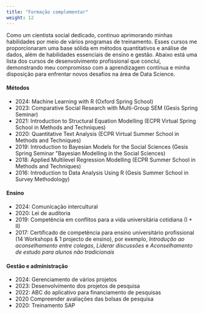 ```yaml
---
title: "Formação complementar"
weight: 12
---
```


Como um cientista social dedicado, continuo aprimorando minhas habilidades por meio de vários programas de treinamento. Esses cursos me proporcionaram uma base sólida em métodos quantitativos e análise de dados, além de habilidades essenciais de ensino e gestão. Abaixo está uma lista dos cursos de desenvolvimento profissional que concluí, demonstrando meu compromisso com a aprendizagem contínua e minha disposição para enfrentar novos desafios na área de Data Science.

#### Métodos
- 2024: Machine Learning with R (Oxford Spring School)
- 2023: Comparative Social Research with Multi-Group SEM (Gesis Spring Seminar)
- 2021: Introduction to Structural Equation Modelling (ECPR Virtual Spring School in Methods and Techniques)
- 2020: Quantitative Text Analysis (ECPR Virtual Summer School in Methods and Techniques) 
- 2019: Introduction to Bayesian Models for the Social Sciences (Gesis Spring Seminar "Bayesian Modelling in the Social Sciences)
- 2018: Applied Multilevel Regression Modelling (ECPR Summer School in Methods and Techniques)
- 2016: Introduction to Data Analysis Using R (Gesis Summer School in Survey Methodology)

#### Ensino
- 2024: Comunicação intercultural
- 2020: Lei de auditoria
- 2019: Competência em conflitos para a vida universitária cotidiana (I + II)
- 2017: Certificado de competência para ensino universitário profissional (14 Workshops & 1 projecto de ensino), por exemplo, *Introdução ao aconselhamento entre colegas*, *Liderar discussões* e *Aconselhamento de estudo para alunos não tradicionais*

#### Gestão e administração
- 2024: Gerenciamento de vários projetos
- 2023: Desenvolvimento dos projetos de pesquisa
- 2022: ABC do aplicativo para financiamento de pesquisas
- 2020 Compreender avaliações das bolsas de pesquisa
- 2020: Treinamento SAP

